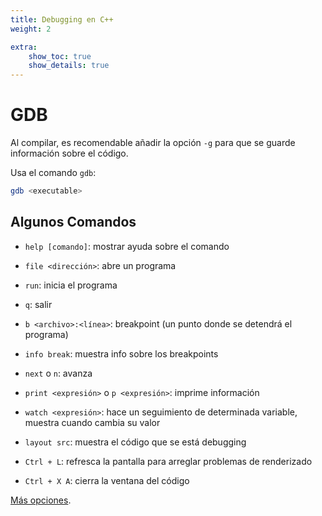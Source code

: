 ```yaml
---
title: Debugging en C++
weight: 2

extra:
    show_toc: true
    show_details: true
---
```


# GDB

Al compilar, es recomendable añadir la opción `-g` para que se guarde
información sobre el código.

Usa el comando `gdb`:

```sh
gdb <executable>
```

## Algunos Comandos

+ `help [comando]`: mostrar ayuda sobre el comando
+ `file <dirección>`: abre un programa
+ `run`: inicia el programa
+ `q`: salir

+ `b <archivo>:<línea>`: breakpoint (un punto donde se detendrá el programa)
+ `info break`: muestra info sobre los breakpoints
+ `next` o `n`: avanza
+ `print <expresión>` o `p <expresión>`: imprime información
+ `watch <expresión>`: hace un seguimiento de determinada variable, muestra
  cuando cambia su valor

+ `layout src`: muestra el código que se está debugging
+ `Ctrl + L`: refresca la pantalla para arreglar problemas de renderizado
+ `Ctrl + X A`: cierra la ventana del código

[Más opciones](http://www.yolinux.com/TUTORIALS/GDB-Commands.html).
